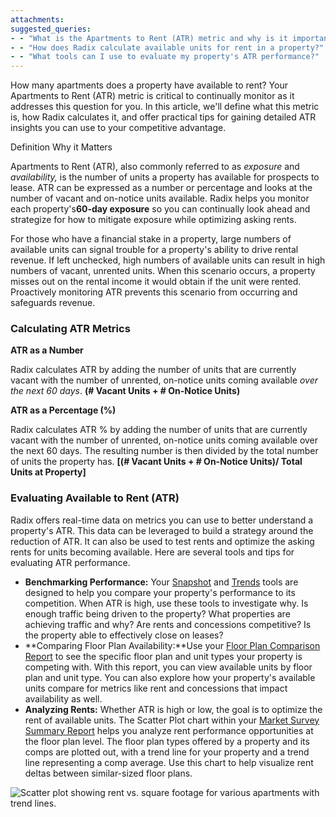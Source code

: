 ```yaml
---
attachments: 
suggested_queries:
- - "What is the Apartments to Rent (ATR) metric and why is it important?"
- - "How does Radix calculate available units for rent in a property?"
- - "What tools can I use to evaluate my property's ATR performance?"
---
```

How many apartments does a property have available to rent? Your Apartments to Rent (ATR) metric is critical to continually monitor as it addresses this question for you. In this article, we'll define what this metric is, how Radix calculates it, and offer practical tips for gaining detailed ATR insights you can use to your competitive advantage.

Definition Why it Matters

Apartments to Rent (ATR), also commonly referred to as *exposure* and *availability,* is the number of units a property has available for prospects to lease. ATR can be expressed as a number or percentage and looks at the number of vacant and on-notice units available. Radix helps you monitor each property's**60-day exposure** so you can continually look ahead and strategize for how to mitigate exposure while optimizing asking rents.

For those who have a financial stake in a property, large numbers of available units can signal trouble for a property's ability to drive rental revenue. If left unchecked, high numbers of available units can result in high numbers of vacant, unrented units. When this scenario occurs, a property misses out on the rental income it would obtain if the unit were rented. Proactively monitoring ATR prevents this scenario from occurring and safeguards revenue.

### Calculating ATR Metrics

**ATR as a Number**

Radix calculates ATR by adding the number of units that are currently vacant with the number of unrented, on-notice units coming available *over the next 60 days*. **(# Vacant Units + # On-Notice Units)**

**ATR as a Percentage (%)**

Radix calculates ATR % by adding the number of units that are currently vacant with the number of unrented, on-notice units coming available over the next 60 days. The resulting number is then divided by the total number of units the property has. **[(# Vacant Units + # On-Notice Units)/ Total Units at Property]**

### Evaluating Available to Rent (ATR)

Radix offers real-time data on metrics you can use to better understand a property's ATR. This data can be leveraged to build a strategy around the reduction of ATR. It can also be used to test rents and optimize the asking rents for units becoming available. Here are several tools and tips for evaluating ATR performance.

* **Benchmarking Performance:** Your [Snapshot](https://help.radix.com/hc/en-us/articles/9060091043981) and [Trends](https://help.radix.com/hc/en-us/articles/9060097289101) tools are designed to help you compare your property's performance to its competition. When ATR is high, use these tools to investigate why. Is enough traffic being driven to the property? What properties are achieving traffic and why? Are rents and concessions competitive? Is the property able to effectively close on leases?
* **Comparing Floor Plan Availability:**Use your [Floor Plan Comparison Report](https://help.radix.com/hc/en-us/articles/15100961400845) to see the specific floor plan and unit types your property is competing with. With this report, you can view available units by floor plan and unit type. You can also explore how your property's available units compare for metrics like rent and concessions that impact availability as well.
* **Analyzing Rents:** Whether ATR is high or low, the goal is to optimize the rent of available units. The Scatter Plot chart within your [Market Survey Summary Report](https://help.radix.com/hc/en-us/articles/15109001351053) helps you analyze rent performance opportunities at the floor plan level. The floor plan types offered by a property and its comps are plotted out, with a trend line for your property and a trend line representing a comp average. Use this chart to help visualize rent deltas between similar-sized floor plans.

![Scatter plot showing rent vs. square footage for various apartments with trend lines.](attachments/20042157538957.png)